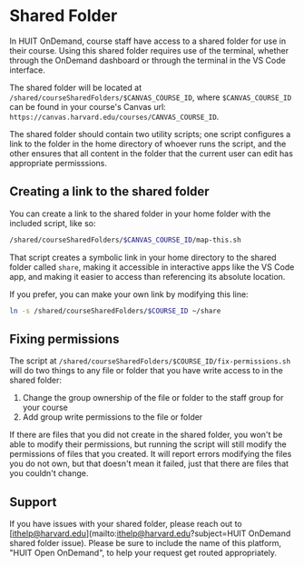 # Shared Folder

In HUIT OnDemand, course staff have access to a shared folder for use in their course. Using this shared folder requires use of the terminal, whether through the OnDemand dashboard or through the terminal in the VS Code interface.

The shared folder will be located at `/shared/courseSharedFolders/$CANVAS_COURSE_ID`, where `$CANVAS_COURSE_ID` can be found in your course's Canvas url: `https://canvas.harvard.edu/courses/CANVAS_COURSE_ID`.

The shared folder should contain two utility scripts; one script configures a link to the folder in the home directory of whoever runs the script, and the other ensures that all content in the folder that the current user can edit has appropriate permisssions.

## Creating a link to the shared folder

You can create a link to the shared folder in your home folder with the included script, like so:

```bash
/shared/courseSharedFolders/$CANVAS_COURSE_ID/map-this.sh
```

That script creates a symbolic link in your home directory to the shared folder called `share`, making it accessible in interactive apps like the VS Code app, and making it easier to access than referencing its absolute location.

If you prefer, you can make your own link by modifying this line:

```bash
ln -s /shared/courseSharedFolders/$COURSE_ID ~/share
```

## Fixing permissions

The script at `/shared/courseSharedFolders/$COURSE_ID/fix-permissions.sh` will do two things to any file or folder that you have write access to in the shared folder:

1. Change the group ownership of the file or folder to the staff group for your course
2. Add group write permissions to the file or folder

If there are files that you did not create in the shared folder, you won't be able to modify their permissions, but running the script will still modify the permissions of files that you created. It will report errors modifying the files you do not own, but that doesn't mean it failed, just that there are files that you couldn't change.

## Support

If you have issues with your shared folder, please reach out to [ithelp@harvard.edu](mailto:ithelp@harvard.edu?subject=HUIT OnDemand shared folder issue). Please be sure to include the name of this platform, "HUIT Open OnDemand", to help your request get routed appropriately.
